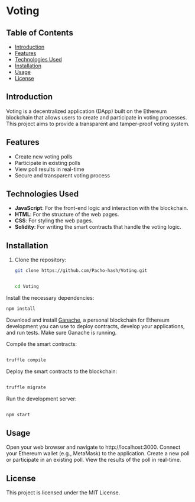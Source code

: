 # Voting

## Table of Contents
- [Introduction](#introduction)
- [Features](#features)
- [Technologies Used](#technologies-used)
- [Installation](#installation)
- [Usage](#usage)
- [License](#license)

## Introduction
Voting is a decentralized application (DApp) built on the Ethereum blockchain that allows users to create and participate in voting processes. This project aims to provide a transparent and tamper-proof voting system.

## Features
- Create new voting polls
- Participate in existing polls
- View poll results in real-time
- Secure and transparent voting process

## Technologies Used
- **JavaScript**: For the front-end logic and interaction with the blockchain.
- **HTML**: For the structure of the web pages.
- **CSS**: For styling the web pages.
- **Solidity**: For writing the smart contracts that handle the voting logic.

## Installation

1. Clone the repository:
   ```bash
   git clone https://github.com/Pacho-hash/Voting.git
   ```
   ```bash

   cd Voting
    ```
Install the necessary dependencies:

```bash
npm install
```
Download and install [Ganache](https://archive.trufflesuite.com/ganache/), a personal blockchain for Ethereum development you can use to deploy contracts, develop your applications, and run tests. Make sure Ganache is running.

Compile the smart contracts:
```bash

truffle compile
```
Deploy the smart contracts to the blockchain:
```bash

truffle migrate
```

Run the development server:
```bash

npm start
```
## Usage

Open your web browser and navigate to http://localhost:3000.
Connect your Ethereum wallet (e.g., MetaMask) to the application.
Create a new poll or participate in an existing poll.
View the results of the poll in real-time.

## License
This project is licensed under the MIT License.
